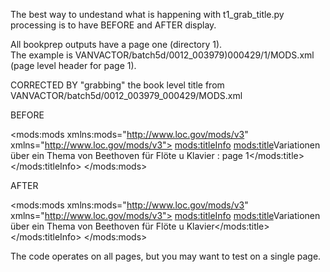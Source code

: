 The best way to undestand what is happening with t1_grab_title.py processing is to have BEFORE and AFTER display.

All bookprep outputs have a page one (directory 1).  
The example is VANVACTOR/batch5d/0012_003979)000429/1/MODS.xml (page level header for page 1).

CORRECTED BY "grabbing" the book level title from VANVACTOR/batch5d/0012_003979_000429/MODS.xml
   <titleInfo>
      <title>Variationen über ein Thema von Beethoven für Flöte u Klavier</title>
   </titleInfo>


BEFORE
<?xml version="1.0" encoding="UTF-8"?>
<mods:mods xmlns:mods="http://www.loc.gov/mods/v3" xmlns="http://www.loc.gov/mods/v3">
  <mods:titleInfo>
    <mods:title>Variationen &uuml;ber ein Thema von Beethoven f&uuml;r Fl&ouml;te u Klavier : page 1</mods:title>
  </mods:titleInfo>
</mods:mods>

AFTER
<?xml version="1.0" encoding="UTF-8"?>
<mods:mods xmlns:mods="http://www.loc.gov/mods/v3" xmlns="http://www.loc.gov/mods/v3">
  <mods:titleInfo>
      <mods:title>Variationen über ein Thema von Beethoven für Flöte u Klavier</mods:title>
  </mods:titleInfo>
</mods:mods>

The code operates on all pages, but you may want to test on a single page.
